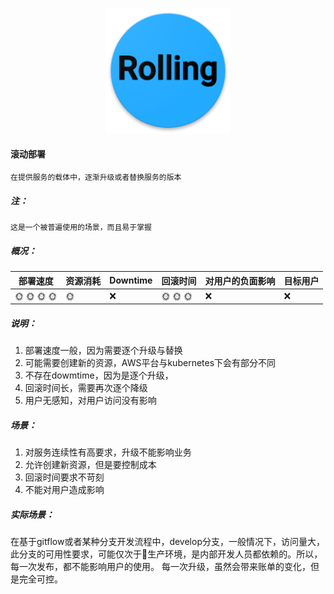 <p align="center">
   <img width="200" src="rolling.png">
</p>

#### 滚动部署
    在提供服务的载体中，逐渐升级或者替换服务的版本

##### 注：
    这是一个被普遍使用的场景，而且易于掌握

##### 概况：

| 部署速度 |  资源消耗  | Downtime  | 回滚时间  | 对用户的负面影响| 目标用户|
| -------| ---------| --------| --------| --------|--------|
| :sun_with_face: :sun_with_face: :sun_with_face: :sun_with_face: |  :sun_with_face:   | :x:   | :sun_with_face: :sun_with_face: :sun_with_face: | :x: | :x: |

##### 说明：
1. 部署速度一般，因为需要逐个升级与替换
2. 可能需要创建新的资源，AWS平台与kubernetes下会有部分不同
3. 不存在dowmtime，因为是逐个升级，
4. 回滚时间长，需要再次逐个降级
5. 用户无感知，对用户访问没有影响
   
##### 场景：
1. 对服务连续性有高要求，升级不能影响业务
2. 允许创建新资源，但是要控制成本
3. 回滚时间要求不苛刻
4. 不能对用户造成影响
   
##### 实际场景：
在基于gitflow或者某种分支开发流程中，develop分支，一般情况下，访问量大，此分支的可用性要求，可能仅次于生产环境，是内部开发人员都依赖的。所以，每一次发布，都不能影响用户的使用。
每一次升级，虽然会带来账单的变化，但是完全可控。
